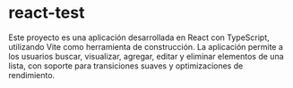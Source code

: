 # react-test
Este proyecto es una aplicación desarrollada en React con TypeScript, utilizando Vite como herramienta de construcción. La aplicación permite a los usuarios buscar, visualizar, agregar, editar y eliminar elementos de una lista, con soporte para transiciones suaves y optimizaciones de rendimiento.
